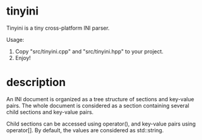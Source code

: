 # tinyini

Tinyini is a tiny cross-platform INI parser.

Usage:
1. Copy "src/tinyini.cpp" and "src/tinyini.hpp" to your project.
2. Enjoy!

# description

An INI document is organized as a tree structure of sections and key-value pairs.
The whole document is considered as a section containing several child sections and
key-value pairs.

Child sections can be accessed using operator(), and key-value pairs using operator[].
By default, the values are considered as std::string.

